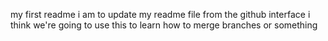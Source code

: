 my first readme
i am to update my readme file from the github interface
i think we're going to use this to learn how to merge branches or something

